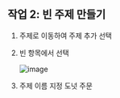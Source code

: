 ## 작업 2: 빈 주제 만들기

1. 주제로 이동하여 주제 추가 선택

2. 빈 항목에서 선택

   ![image](https://github.com/user-attachments/assets/9d9dde90-eaa2-40b9-96ce-5f702724dc92)


3. 주제 이름 지정 도넛 주문


